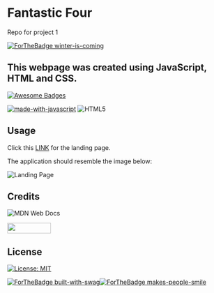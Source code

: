 # Fantastic Four

Repo for project 1

[![ForTheBadge winter-is-coming](http://ForTheBadge.com/images/badges/winter-is-coming.svg)](http://ForTheBadge.com)

## This webpage was created using JavaScript, HTML and CSS.

[![Awesome Badges](https://img.shields.io/badge/badges-awesome-green.svg)](https://github.com/Naereen/badges)

[![made-with-javascript](https://img.shields.io/badge/Made%20with-JavaScript-1f425f.svg)](https://www.javascript.com) ![HTML5](https://img.shields.io/badge/html5-%23E34F26.svg?style=for-the-badge&logo=html5&logoColor=white)

<!-- comment -->

## Usage

Click this [LINK](https://kstensing.github.io/fantastic-four/) for the landing page.

The application should resemble the image below:

![Landing Page](assets/images/capture.JPG)

## Credits

![MDN Web Docs](https://img.shields.io/badge/MDN_Web_Docs-black?style=for-the-badge&logo=mdnwebdocs&logoColor=white)

<img src="https://bulma.io/images/made-with-bulma.png" width="100" height="24"/>

## License

[![License: MIT](https://img.shields.io/badge/License-MIT-yellow.svg)](https://opensource.org/licenses/MIT)

[![ForTheBadge built-with-swag](http://ForTheBadge.com/images/badges/built-with-swag.svg)](https://GitHub.com/Naereen/)[![ForTheBadge makes-people-smile](http://ForTheBadge.com/images/badges/makes-people-smile.svg)](http://ForTheBadge.com)
